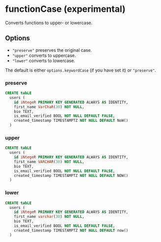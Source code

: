# functionCase (experimental)

Converts functions to upper- or lowercase.

## Options

- `"preserve"` preserves the original case.
- `"upper"` converts to uppercase.
- `"lower"` converts to lowercase.

The default is either `options.keywordCase` (if you have set it) or `"preserve"`.

### preserve

```sql
CREATE tabLE
  users (
    id iNtegeR PRIMARY KEY GENERATED ALWAYS AS IDENTITY,
    first_name VarChaR(30) NOT NULL,
    bio TEXT,
    is_email_verified BOOL NOT NULL DEFAULT FALSE,
    created_timestamp TIMESTAMPTZ NOT NULL DEFAULT NoW()
  )
```

### upper

```sql
CREATE tabLE
  users (
    id iNtegeR PRIMARY KEY GENERATED ALWAYS AS IDENTITY,
    first_name VARCHAR(30) NOT NULL,
    bio TEXT,
    is_email_verified BOOL NOT NULL DEFAULT FALSE,
    created_timestamp TIMESTAMPTZ NOT NULL DEFAULT NOW()
  )
```

### lower

```sql
CREATE tabLE
  users (
    id iNtegeR PRIMARY KEY GENERATED ALWAYS AS IDENTITY,
    first_name varchar(30) NOT NULL,
    bio TEXT,
    is_email_verified BOOL NOT NULL DEFAULT FALSE,
    created_timestamp TIMESTAMPTZ NOT NULL DEFAULT now()
  )
```
